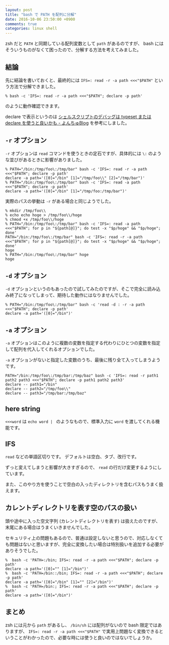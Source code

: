 ```yaml
---
layout: post
title: "bash で PATH を配列に分解"
date: 2016-10-06 23:50:00 +0900
comments: true
categories: linux shell
---
```

zsh だと `PATH` と同期している配列変数として `path` があるのですが、
bash にはそういうものがなくて困ったので、分解する方法を考えてみました。

<!--more-->

## 結論

先に結論を書いておくと、最終的には `IFS=: read -r -a path <<<"$PATH"` という方法で分解できました。

```console
% bash -c 'IFS=: read -r -a path <<<"$PATH"; declare -p path'
```

のように動作確認できます。

declare で表示というのは [シェルスクリプトのデバッグは typeset または declare を使うと良いかも - よんちゅBlog](http://yonchu.hatenablog.com/entry/2013/07/09/230656 "シェルスクリプトのデバッグは typeset または declare を使うと良いかも - よんちゅBlog") を参考にしました。

## `-r` オプション

`-r` オプションは `read` コマンドを使うときの定石ですが、具体的には `\:` のような並びがあるときに影響がありました。

```console
% PATH="/bin:/tmp/foo\:/tmp/bar" bash -c 'IFS=: read -r -a path <<<"$PATH"; declare -p path'
declare -a path='([0]="/bin" [1]="/tmp/foo\\" [2]="/tmp/bar")'
% PATH="/bin:/tmp/foo\:/tmp/bar" bash -c 'IFS=: read -a path <<<"$PATH"; declare -p path'
declare -a path='([0]="/bin" [1]="/tmp/foo:/tmp/bar")'
```

実際のパスの挙動は `-r` がある場合と同じようでした。

```console
% mkdir /tmp/foo\\
% echo echo hoge > /tmp/foo\\/hoge
% chmod +x /tmp/foo\\/hoge
% PATH="/bin:/tmp/foo\:/tmp/bar" bash -c 'IFS=: read -a path <<<"$PATH"; for p in "${path[@]}"; do test -x "$p/hoge" && "$p/hoge"; done'
PATH="/bin:/tmp/foo\:/tmp/bar" bash -c 'IFS=: read -r -a path <<<"$PATH"; for p in "${path[@]}"; do test -x "$p/hoge" && "$p/hoge"; done'
hoge
% PATH="/bin:/tmp/foo\:/tmp/bar" hoge
hoge
```

## `-d` オプション

`-d` オプションというのもあったので試してみたのですが、そこで完全に読み込み終了になってしまって、期待した動作にはなりませんでした。

```console
% PATH="/bin:/tmp/foo\:/tmp/bar" bash -c 'read -d : -r -a path <<<"$PATH"; declare -p path'
declare -a path='([0]="/bin")'
```

## `-a` オプション

`-a` オプションはこのように複数の変数を指定する代わりにひとつの変数を指定して配列を代入してくれるオプションでした。

`-a` オプションがないと指定した変数のうち、最後に残り全て入ってしまうようです。

```console
PATH="/bin:/tmp/foo\:/tmp/bar:/tmp/baz" bash -c 'IFS=: read -r path1 path2 path3 <<<"$PATH"; declare -p path1 path2 path3'
declare -- path1="/bin"
declare -- path2="/tmp/foo\\"
declare -- path3="/tmp/bar:/tmp/baz"
```

## here string

`<<<word` は `echo word | ` のようなもので、標準入力に `word` を渡してくれる機能です。

## IFS

`read` などの単語区切りです。
デフォルトは空白、タブ、改行です。

ずっと変えてしまうと影響が大きすぎるので、 `read` の行だけ変更するようにしています。

また、このやり方を使うことで空白の入ったディレクトリを含むパスもうまく扱えます。

## カレントディレクトリを表す空のパスの扱い

頭や途中に入った空文字列 (カレントディレクトリを表す) は扱えたのですが、末尾にある場合はうまくいきませんでした。

セキュリティ上の問題もあるので、普通は設定しないと思うので、対応しなくても問題はないと思いますが、完全に変換したい場合は特別扱いを追加する必要がありそうでした。

```console
%  bash -c 'PATH=:/bin; IFS=: read -r -a path <<<"$PATH"; declare -p path'
declare -a path='([0]="" [1]="/bin")'
%  bash -c 'PATH=/bin::/bin; IFS=: read -r -a path <<<"$PATH"; declare -p path'
declare -a path='([0]="/bin" [1]="" [2]="/bin")'
%  bash -c 'PATH=/bin:; IFS=: read -r -a path <<<"$PATH"; declare -p path'
declare -a path='([0]="/bin")'
```

## まとめ

zsh には元から `path` があるし、 `/bin/sh` には配列がないので bash 限定ではありますが、
`IFS=: read -r -a path <<<"$PATH"` で実用上問題なく変換できるということがわかったので、必要な時には使うと良いのではないでしょうか。
